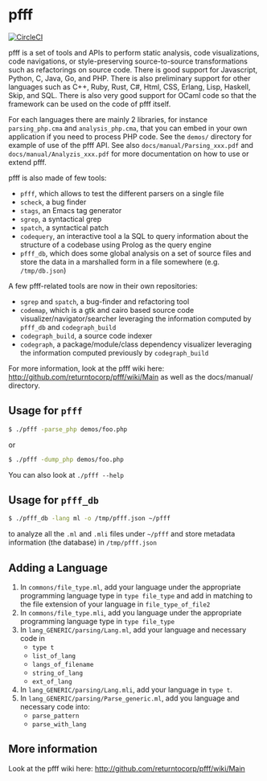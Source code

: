 # pfff

[![CircleCI](https://circleci.com/gh/returntocorp/pfff.svg?style=svg)](https://circleci.com/gh/returntocorp/pfff)

pfff is a set of tools and APIs to perform static analysis, code
visualizations, code navigations, or style-preserving source-to-source
transformations such as refactorings on source code. There is good
support for Javascript, Python, C, Java, Go, and PHP. There is also preliminary
support for other languages such as C++, Ruby, Rust, C#, Html, CSS, Erlang,
Lisp, Haskell, Skip, and SQL. There is also very good support for
OCaml code so that the framework can be used on the code of pfff
itself.

For each languages there are mainly 2 libraries, for instance
`parsing_php.cma` and `analysis_php.cma`, that you can
embed in your own application if you need to process PHP code. See the
`demos/` directory for example of use of the pfff API. See also
`docs/manual/Parsing_xxx.pdf` and `docs/manual/Analyzis_xxx.pdf` for
more documentation on how to use or extend pfff.

pfff is also made of few tools:
 - `pfff`, which allows to test the different parsers on a single file
 - `scheck`, a bug finder
 - `stags`, an Emacs tag generator
 - `sgrep`, a syntactical grep
 - `spatch`, a syntactical patch
 - `codequery`, an interactive tool a la SQL to query information
   about the structure of a codebase using Prolog as the query engine
 - `pfff_db`, which does some global analysis on a set of source files and
   store the data in a marshalled form in a file somewhere (e.g. `/tmp/db.json`)

A few pfff-related tools are now in their own repositories:
 - `sgrep` and `spatch`, a bug-finder and refactoring tool
 - `codemap`, which is a gtk and cairo based source code
   visualizer/navigator/searcher leveraging
   the information computed by `pfff_db` and `codegraph_build`
 - `codegraph_build`, a source code indexer
 - `codegraph`, a package/module/class dependency visualizer leveraging
   the information computed previously by `codegraph_build`

For more information, look at the pfff wiki here:
 http://github.com/returntocorp/pfff/wiki/Main
as well as the docs/manual/ directory.

## Usage for `pfff`
```sh
$ ./pfff -parse_php demos/foo.php
```
or
```sh
$ ./pfff -dump_php demos/foo.php
```

You can also look at `./pfff --help`

## Usage for `pfff_db`
```sh
$ ./pfff_db -lang ml -o /tmp/pfff.json ~/pfff
```

to analyze all the `.ml` and `.mli` files under `~/pfff` and store metadata
information (the database) in `/tmp/pfff.json`

## Adding a Language
1. In `commons/file_type.ml`, add your language under the appropriate programming
   language type in
   `type file_type`
   and add in matching to the file extension of your language in 
   `file_type_of_file2`
2. In `commons/file_type.mli`, add you language under the appropriate programming
   language type in 
   `type file_type`
3. In `lang_GENERIC/parsing/Lang.ml`, add your language and necessary code in 
   * `type t`
   * `list_of_lang`
   * `langs_of_filename`
   * `string_of_lang`
   * `ext_of_lang`
4. In `lang_GENERIC/parsing/Lang.mli`, add your language in `type t`. 
5. In `lang_GENERIC/parsing/Parse_generic.ml`, add you language
   and necessary code into:
   * `parse_pattern`
   * `parse_with_lang`

## More information

Look at the pfff wiki here: http://github.com/returntocorp/pfff/wiki/Main

